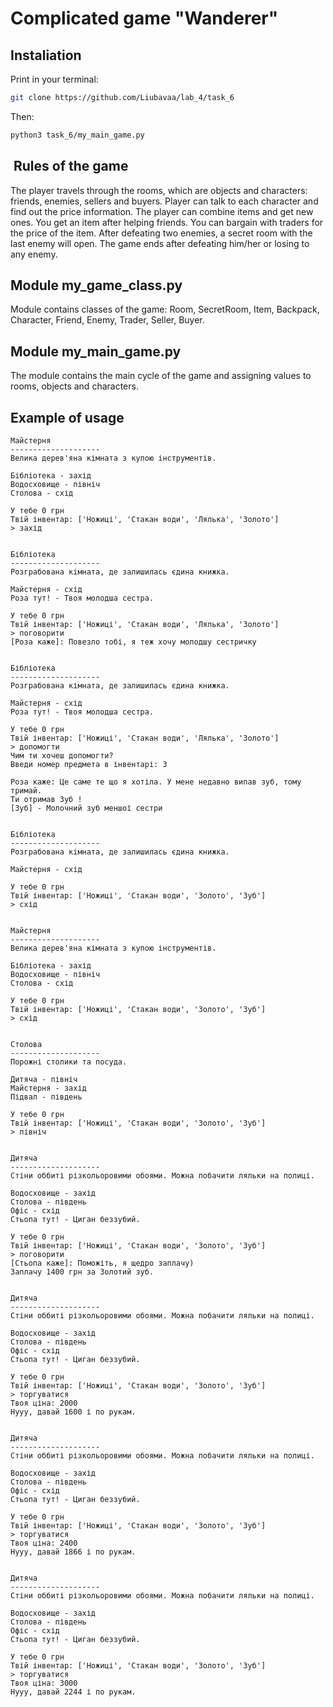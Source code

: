 # Complicated game "Wanderer"

## Instaliation

Print in your terminal:

```bash
git clone https://github.com/Liubavaa/lab_4/task_6
```

Then:

```bash
python3 task_6/my_main_game.py
```

##  Rules of the game

The player travels through the rooms, which are objects and characters: friends, enemies, sellers and buyers. 
Player can talk to each character and find out the price information. The player can combine items and get new ones. 
You get an item after helping friends. You can bargain with traders for the price of the item. After defeating two enemies, 
a secret room with the last enemy will open. The game ends after defeating him/her or losing to any enemy.

## Module my_game_class.py

Module contains classes of the game: Room, SecretRoom, Item, Backpack, Character, Friend, Enemy, Trader, Seller, Buyer.

## Module my_main_game.py

The module contains the main cycle of the game and assigning values to rooms, objects and characters.

## Example of usage

```
Майстерня
--------------------
Велика дерев'яна кімната з купою інструментів.

Бібліотека - захід
Водосховище - північ
Столова - схід

У тебе 0 грн
Твій інвентар: ['Ножиці', 'Стакан води', 'Лялька', 'Золото']
> захід


Бібліотека
--------------------
Розграбована кімната, де залишилась єдина книжка.

Майстерня - схід
Роза тут! - Твоя молодша сестра.

У тебе 0 грн
Твій інвентар: ['Ножиці', 'Стакан води', 'Лялька', 'Золото']
> поговорити
[Роза каже]: Повезло тобі, я теж хочу молодшу сестричку


Бібліотека
--------------------
Розграбована кімната, де залишилась єдина книжка.

Майстерня - схід
Роза тут! - Твоя молодша сестра.

У тебе 0 грн
Твій інвентар: ['Ножиці', 'Стакан води', 'Лялька', 'Золото']
> допомогти
Чим ти хочеш допомогти?
Введи номер предмета в інвентарі: 3

Роза каже: Це саме те що я хотіла. У мене недавно випав зуб, тому тримай.
Ти отримав Зуб !
[Зуб] - Молочний зуб меншої сестри


Бібліотека
--------------------
Розграбована кімната, де залишилась єдина книжка.

Майстерня - схід

У тебе 0 грн
Твій інвентар: ['Ножиці', 'Стакан води', 'Золото', 'Зуб']
> схід


Майстерня
--------------------
Велика дерев'яна кімната з купою інструментів.

Бібліотека - захід
Водосховище - північ
Столова - схід

У тебе 0 грн
Твій інвентар: ['Ножиці', 'Стакан води', 'Золото', 'Зуб']
> схід


Столова
--------------------
Порожні столики та посуда.

Дитяча - північ
Майстерня - захід
Підвал - південь

У тебе 0 грн
Твій інвентар: ['Ножиці', 'Стакан води', 'Золото', 'Зуб']
> північ


Дитяча
--------------------
Стіни оббиті різкольоровими обоями. Можна побачити ляльки на полиці.

Водосховище - захід
Столова - південь
Офіс - схід
Стьопа тут! - Циган беззубий.

У тебе 0 грн
Твій інвентар: ['Ножиці', 'Стакан води', 'Золото', 'Зуб']
> поговорити
[Стьопа каже]: Поможіть, я щедро заплачу)
Заплачу 1400 грн за Золотий зуб.


Дитяча
--------------------
Стіни оббиті різкольоровими обоями. Можна побачити ляльки на полиці.

Водосховище - захід
Столова - південь
Офіс - схід
Стьопа тут! - Циган беззубий.

У тебе 0 грн
Твій інвентар: ['Ножиці', 'Стакан води', 'Золото', 'Зуб']
> торгуватися
Твоя ціна: 2000
Нууу, давай 1600 і по рукам.


Дитяча
--------------------
Стіни оббиті різкольоровими обоями. Можна побачити ляльки на полиці.

Водосховище - захід
Столова - південь
Офіс - схід
Стьопа тут! - Циган беззубий.

У тебе 0 грн
Твій інвентар: ['Ножиці', 'Стакан води', 'Золото', 'Зуб']
> торгуватися
Твоя ціна: 2400
Нууу, давай 1866 і по рукам.


Дитяча
--------------------
Стіни оббиті різкольоровими обоями. Можна побачити ляльки на полиці.

Водосховище - захід
Столова - південь
Офіс - схід
Стьопа тут! - Циган беззубий.

У тебе 0 грн
Твій інвентар: ['Ножиці', 'Стакан води', 'Золото', 'Зуб']
> торгуватися
Твоя ціна: 3000
Нууу, давай 2244 і по рукам.
```
